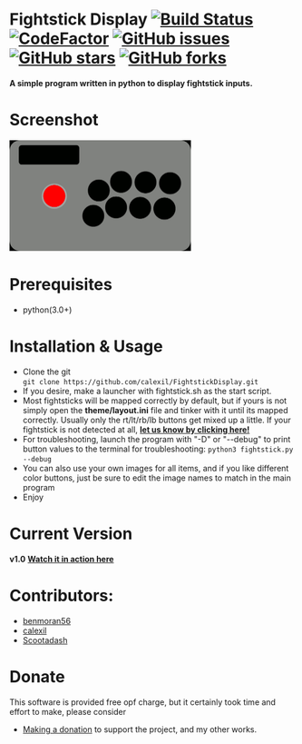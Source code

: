 # Fightstick Display [![Build Status](https://travis-ci.org/calexil/FightstickDisplay.svg?branch=master)](https://travis-ci.org/calexil/FightstickDisplay)  [![CodeFactor](https://www.codefactor.io/repository/github/calexil/fightstickdisplay/badge)](https://www.codefactor.io/repository/github/calexil/fightstickdisplay)  [![GitHub issues](https://img.shields.io/github/issues/calexil/FightstickDisplay.svg)](https://github.com/calexil/FightstickDisplay/issues)  [![GitHub stars](https://img.shields.io/github/stars/calexil/FightstickDisplay.svg)](https://github.com/calexil/FightstickDisplay/stargazers)  [![GitHub forks](https://img.shields.io/github/forks/calexil/FightstickDisplay.svg)](https://github.com/calexil/FightstickDisplay/network) 

**A simple program written in python to display fightstick inputs.**
# Screenshot
<img src="/theme/fightstick.gif" width="320" height="195">

# Prerequisites
* python(3.0+)

# Installation & Usage
* Clone the git  
`git clone https://github.com/calexil/FightstickDisplay.git`
* If you desire, make a launcher with fightstick.sh as the start script.
* Most fightsticks will be mapped correctly by default, but if yours is not
simply open the **theme/layout.ini** file and tinker with it until its mapped correctly.
Usually only the rt/lt/rb/lb buttons get mixed up a little. If your fightstick is not detected
at all, **[let us know by clicking here!](https://github.com/calexil/FightstickDisplay/issues/new?title=My%20Gamepad%20was%20not%20detected!&body=My%20Gamepad%20Make:%0A%0AMy%20Gamepad%20Model:%0A)**
* For troubleshooting, launch the program with "-D" or "--debug" to print button values to the terminal for troubleshooting: `python3 fightstick.py --debug`
* You can also use your own images for all items, and if you like different color buttons, just be sure to edit the image names to match in the main program
* Enjoy

# Current Version
**v1.0** **[Watch it in action here](https://twitch.tv/calexil)**
# Contributors:
* [benmoran56](https://github.com/benmoran56)
* [calexil](https://github.com/calexil)
* [Scootadash](https://www.reddit.com/user/wonderful72pike) 

# Donate
This software is provided free opf charge, but it certainly took time and effort to make, please consider
* [Making a donation](https://calexil.com/#donate) to support the project, and my other works.
